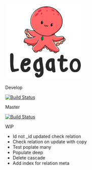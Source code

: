 ![legato logo](./logo.png)

Develop

[![Build Status](https://travis-ci.com/damienmarchandfr/legato.svg?branch=develop)](https://travis-ci.com/damienmarchandfr/legato)

Master

[![Build Status](https://travis-ci.com/damienmarchandfr/legato.svg?branch=master)](https://travis-ci.com/damienmarchandfr/legato)

WIP

- Id not \_id updated check relation
- Check relation on update with copy
- Test poplate many
- Populate deep
- Delete cascade
- Add index for relation meta
